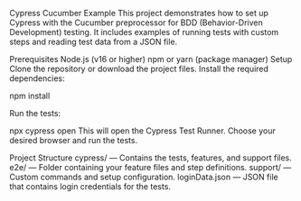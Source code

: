 Cypress Cucumber Example
This project demonstrates how to set up Cypress with the Cucumber preprocessor for BDD (Behavior-Driven Development) testing. It includes examples of running tests with custom steps and reading test data from a JSON file.

Prerequisites
Node.js (v16 or higher)
npm or yarn (package manager)
Setup
Clone the repository or download the project files.
Install the required dependencies:

npm install

Run the tests:

npx cypress open
This will open the Cypress Test Runner. Choose your desired browser and run the tests.

Project Structure
cypress/ — Contains the tests, features, and support files.
e2e/ — Folder containing your feature files and step definitions.
support/ — Custom commands and setup configuration.
loginData.json — JSON file that contains login credentials for the tests.

